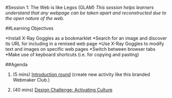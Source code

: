 #Session 1: The Web is like Legos (GLAM)
*This session helps learners understand that any webpage can be taken apart and reconstructed due to the open nature of the web.*

##Learning Objectives

*Install X-Ray Goggles as a bookmarklet
*Search for an image and discover its URL for including in a remixed web page
*Use X-Ray Goggles to modify text and images on specific web pages
*Switch between browser tabs
*Make use of keyboard shortcuts (i.e. for copying and pasting) 

##Agenda

1. (5 mins) [Introduction round](https://laura.makes.org/thimble/introductions-and-setup ) (create new activity like this branded Webmaker Club.)

2. (40 mins) [Design Challenge: Activating Culture](https://keyboardkat.makes.org/thimble/design-challenge-activate-culture)